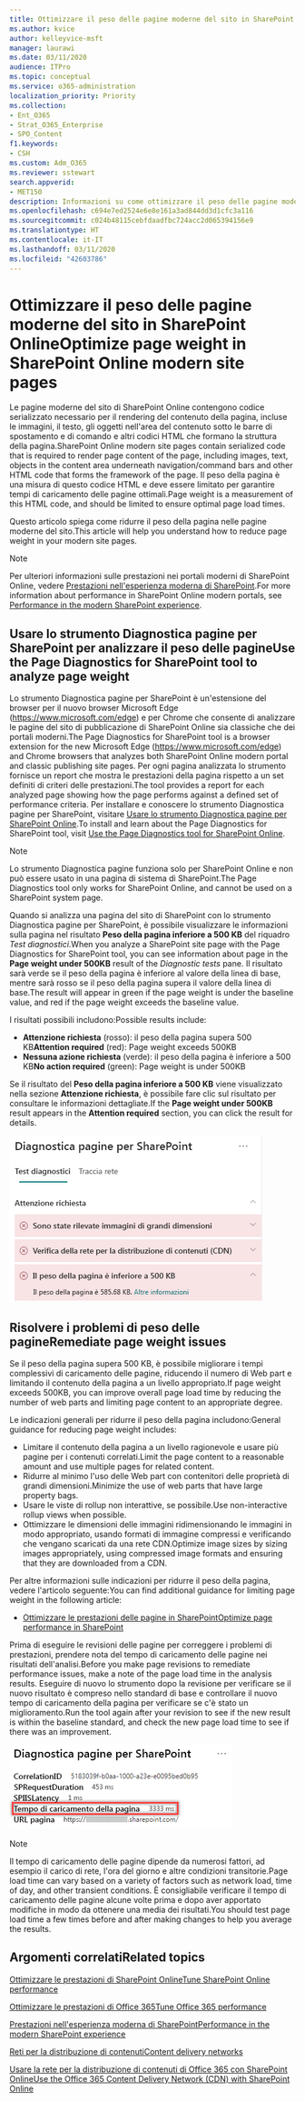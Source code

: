 ```yaml
---
title: Ottimizzare il peso delle pagine moderne del sito in SharePoint Online
ms.author: kvice
author: kelleyvice-msft
manager: laurawi
ms.date: 03/11/2020
audience: ITPro
ms.topic: conceptual
ms.service: o365-administration
localization_priority: Priority
ms.collection:
- Ent_O365
- Strat_O365_Enterprise
- SPO_Content
f1.keywords:
- CSH
ms.custom: Adm_O365
ms.reviewer: sstewart
search.appverid:
- MET150
description: Informazioni su come ottimizzare il peso delle pagine moderne del sito in SharePoint Online.
ms.openlocfilehash: c694e7ed2524e6e8e161a3ad844dd3d1cfc3a116
ms.sourcegitcommit: c024b48115cebfdaadfbc724acc2d065394156e9
ms.translationtype: HT
ms.contentlocale: it-IT
ms.lasthandoff: 03/11/2020
ms.locfileid: "42603786"
---
```

# <a name="optimize-page-weight-in-sharepoint-online-modern-site-pages"></a><span data-ttu-id="ca416-103">Ottimizzare il peso delle pagine moderne del sito in SharePoint Online</span><span class="sxs-lookup"><span data-stu-id="ca416-103">Optimize page weight in SharePoint Online modern site pages</span></span>

<span data-ttu-id="ca416-104">Le pagine moderne del sito di SharePoint Online contengono codice serializzato necessario per il rendering del contenuto della pagina, incluse le immagini, il testo, gli oggetti nell'area del contenuto sotto le barre di spostamento e di comando e altri codici HTML che formano la struttura della pagina.</span><span class="sxs-lookup"><span data-stu-id="ca416-104">SharePoint Online modern site pages contain serialized code that is required to render page content of the page, including images, text, objects in the content area underneath navigation/command bars and other HTML code that forms the framework of the page.</span></span> <span data-ttu-id="ca416-105">Il peso della pagina è una misura di questo codice HTML e deve essere limitato per garantire tempi di caricamento delle pagine ottimali.</span><span class="sxs-lookup"><span data-stu-id="ca416-105">Page weight is a measurement of this HTML code, and should be limited to ensure optimal page load times.</span></span>

<span data-ttu-id="ca416-106">Questo articolo spiega come ridurre il peso della pagina nelle pagine moderne del sito.</span><span class="sxs-lookup"><span data-stu-id="ca416-106">This article will help you understand how to reduce page weight in your modern site pages.</span></span>

>[!NOTE]
><span data-ttu-id="ca416-107">Per ulteriori informazioni sulle prestazioni nei portali moderni di SharePoint Online, vedere [Prestazioni nell'esperienza moderna di SharePoint](https://docs.microsoft.com/sharepoint/modern-experience-performance).</span><span class="sxs-lookup"><span data-stu-id="ca416-107">For more information about performance in SharePoint Online modern portals, see [Performance in the modern SharePoint experience](https://docs.microsoft.com/sharepoint/modern-experience-performance).</span></span>

## <a name="use-the-page-diagnostics-for-sharepoint-tool-to-analyze-page-weight"></a><span data-ttu-id="ca416-108">Usare lo strumento Diagnostica pagine per SharePoint per analizzare il peso delle pagine</span><span class="sxs-lookup"><span data-stu-id="ca416-108">Use the Page Diagnostics for SharePoint tool to analyze page weight</span></span>

<span data-ttu-id="ca416-109">Lo strumento Diagnostica pagine per SharePoint è un'estensione del browser per il nuovo browser Microsoft Edge (https://www.microsoft.com/edge) e per Chrome che consente di analizzare le pagine del sito di pubblicazione di SharePoint Online sia classiche che dei portali moderni.</span><span class="sxs-lookup"><span data-stu-id="ca416-109">The Page Diagnostics for SharePoint tool is a browser extension for the new Microsoft Edge (https://www.microsoft.com/edge) and Chrome browsers that analyzes both SharePoint Online modern portal and classic publishing site pages.</span></span> <span data-ttu-id="ca416-110">Per ogni pagina analizzata lo strumento fornisce un report che mostra le prestazioni della pagina rispetto a un set definiti di criteri delle prestazioni.</span><span class="sxs-lookup"><span data-stu-id="ca416-110">The tool provides a report for each analyzed page showing how the page performs against a defined set of performance criteria.</span></span> <span data-ttu-id="ca416-111">Per installare e conoscere lo strumento Diagnostica pagine per SharePoint, visitare [Usare lo strumento Diagnostica pagine per SharePoint Online](page-diagnostics-for-spo.md).</span><span class="sxs-lookup"><span data-stu-id="ca416-111">To install and learn about the Page Diagnostics for SharePoint tool, visit [Use the Page Diagnostics tool for SharePoint Online](page-diagnostics-for-spo.md).</span></span>

>[!NOTE]
><span data-ttu-id="ca416-112">Lo strumento Diagnostica pagine funziona solo per SharePoint Online e non può essere usato in una pagina di sistema di SharePoint.</span><span class="sxs-lookup"><span data-stu-id="ca416-112">The Page Diagnostics tool only works for SharePoint Online, and cannot be used on a SharePoint system page.</span></span>

<span data-ttu-id="ca416-113">Quando si analizza una pagina del sito di SharePoint con lo strumento Diagnostica pagine per SharePoint, è possibile visualizzare le informazioni sulla pagina nel risultato **Peso della pagina inferiore a 500 KB** del riquadro _Test diagnostici_.</span><span class="sxs-lookup"><span data-stu-id="ca416-113">When you analyze a SharePoint site page with the Page Diagnostics for SharePoint tool, you can see information about page in the **Page weight under 500KB** result of the _Diagnostic tests_ pane.</span></span> <span data-ttu-id="ca416-114">Il risultato sarà verde se il peso della pagina è inferiore al valore della linea di base, mentre sarà rosso se il peso della pagina supera il valore della linea di base.</span><span class="sxs-lookup"><span data-stu-id="ca416-114">The result will appear in green if the page weight is under the baseline value, and red if the page weight exceeds the baseline value.</span></span>

<span data-ttu-id="ca416-115">I risultati possibili includono:</span><span class="sxs-lookup"><span data-stu-id="ca416-115">Possible results include:</span></span>

- <span data-ttu-id="ca416-116">**Attenzione richiesta** (rosso): il peso della pagina supera 500 KB</span><span class="sxs-lookup"><span data-stu-id="ca416-116">**Attention required** (red): Page weight exceeds 500KB</span></span>
- <span data-ttu-id="ca416-117">**Nessuna azione richiesta** (verde): il peso della pagina è inferiore a 500 KB</span><span class="sxs-lookup"><span data-stu-id="ca416-117">**No action required** (green): Page weight is under 500KB</span></span>

<span data-ttu-id="ca416-118">Se il risultato del **Peso della pagina inferiore a 500 KB** viene visualizzato nella sezione **Attenzione richiesta**, è possibile fare clic sul risultato per consultare le informazioni dettagliate.</span><span class="sxs-lookup"><span data-stu-id="ca416-118">If the **Page weight under 500KB** result appears in the **Attention required** section, you can click the result for details.</span></span>

![Risultati delle Richieste a SharePoint](media/modern-portal-optimization/pagediag-page-weight.png)

## <a name="remediate-page-weight-issues"></a><span data-ttu-id="ca416-120">Risolvere i problemi di peso delle pagine</span><span class="sxs-lookup"><span data-stu-id="ca416-120">Remediate page weight issues</span></span>

<span data-ttu-id="ca416-121">Se il peso della pagina supera 500 KB, è possibile migliorare i tempi complessivi di caricamento delle pagine, riducendo il numero di Web part e limitando il contenuto della pagina a un livello appropriato.</span><span class="sxs-lookup"><span data-stu-id="ca416-121">If page weight exceeds 500KB, you can improve overall page load time by reducing the number of web parts and limiting page content to an appropriate degree.</span></span>

<span data-ttu-id="ca416-122">Le indicazioni generali per ridurre il peso della pagina includono:</span><span class="sxs-lookup"><span data-stu-id="ca416-122">General guidance for reducing page weight includes:</span></span>

- <span data-ttu-id="ca416-123">Limitare il contenuto della pagina a un livello ragionevole e usare più pagine per i contenuti correlati.</span><span class="sxs-lookup"><span data-stu-id="ca416-123">Limit the page content to a reasonable amount and use multiple pages for related content.</span></span>
- <span data-ttu-id="ca416-124">Ridurre al minimo l'uso delle Web part con contenitori delle proprietà di grandi dimensioni.</span><span class="sxs-lookup"><span data-stu-id="ca416-124">Minimize the use of web parts that have large property bags.</span></span>
- <span data-ttu-id="ca416-125">Usare le viste di rollup non interattive, se possibile.</span><span class="sxs-lookup"><span data-stu-id="ca416-125">Use non-interactive rollup views when possible.</span></span>
- <span data-ttu-id="ca416-126">Ottimizzare le dimensioni delle immagini ridimensionando le immagini in modo appropriato, usando formati di immagine compressi e verificando che vengano scaricati da una rete CDN.</span><span class="sxs-lookup"><span data-stu-id="ca416-126">Optimize image sizes by sizing images appropriately, using compressed image formats and ensuring that they are downloaded from a CDN.</span></span>

<span data-ttu-id="ca416-127">Per altre informazioni sulle indicazioni per ridurre il peso della pagina, vedere l'articolo seguente:</span><span class="sxs-lookup"><span data-stu-id="ca416-127">You can find additional guidance for limiting page weight in the following article:</span></span>

- [<span data-ttu-id="ca416-128">Ottimizzare le prestazioni delle pagine in SharePoint</span><span class="sxs-lookup"><span data-stu-id="ca416-128">Optimize page performance in SharePoint</span></span>](https://docs.microsoft.com/sharepoint/dev/general-development/optimize-page-performance-in-sharepoint)

<span data-ttu-id="ca416-129">Prima di eseguire le revisioni delle pagine per correggere i problemi di prestazioni, prendere nota del tempo di caricamento delle pagine nei risultati dell'analisi.</span><span class="sxs-lookup"><span data-stu-id="ca416-129">Before you make page revisions to remediate performance issues, make a note of the page load time in the analysis results.</span></span> <span data-ttu-id="ca416-130">Eseguire di nuovo lo strumento dopo la revisione per verificare se il nuovo risultato è compreso nello standard di base e controllare il nuovo tempo di caricamento della pagina per verificare se c'è stato un miglioramento.</span><span class="sxs-lookup"><span data-stu-id="ca416-130">Run the tool again after your revision to see if the new result is within the baseline standard, and check the new page load time to see if there was an improvement.</span></span>

![Risultati del tempo di caricamento delle pagine](media/modern-portal-optimization/pagediag-page-load-time.png)

>[!NOTE]
><span data-ttu-id="ca416-132">Il tempo di caricamento delle pagine dipende da numerosi fattori, ad esempio il carico di rete, l'ora del giorno e altre condizioni transitorie.</span><span class="sxs-lookup"><span data-stu-id="ca416-132">Page load time can vary based on a variety of factors such as network load, time of day, and other transient conditions.</span></span> <span data-ttu-id="ca416-133">È consigliabile verificare il tempo di caricamento delle pagine alcune volte prima e dopo aver apportato modifiche in modo da ottenere una media dei risultati.</span><span class="sxs-lookup"><span data-stu-id="ca416-133">You should test page load time a few times before and after making changes to help you average the results.</span></span>

## <a name="related-topics"></a><span data-ttu-id="ca416-134">Argomenti correlati</span><span class="sxs-lookup"><span data-stu-id="ca416-134">Related topics</span></span>

[<span data-ttu-id="ca416-135">Ottimizzare le prestazioni di SharePoint Online</span><span class="sxs-lookup"><span data-stu-id="ca416-135">Tune SharePoint Online performance</span></span>](tune-sharepoint-online-performance.md)

[<span data-ttu-id="ca416-136">Ottimizzare le prestazioni di Office 365</span><span class="sxs-lookup"><span data-stu-id="ca416-136">Tune Office 365 performance</span></span>](tune-office-365-performance.md)

[<span data-ttu-id="ca416-137">Prestazioni nell'esperienza moderna di SharePoint</span><span class="sxs-lookup"><span data-stu-id="ca416-137">Performance in the modern SharePoint experience</span></span>](https://docs.microsoft.com/sharepoint/modern-experience-performance)

[<span data-ttu-id="ca416-138">Reti per la distribuzione di contenuti</span><span class="sxs-lookup"><span data-stu-id="ca416-138">Content delivery networks</span></span>](content-delivery-networks.md)

[<span data-ttu-id="ca416-139">Usare la rete per la distribuzione di contenuti di Office 365 con SharePoint Online</span><span class="sxs-lookup"><span data-stu-id="ca416-139">Use the Office 365 Content Delivery Network (CDN) with SharePoint Online</span></span>](use-office-365-cdn-with-spo.md)
